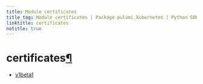 ```yaml
---
title: Module certificates
title_tag: Module certificates | Package pulumi_kubernetes | Python SDK
linktitle: certificates
notitle: true
---
```


<div class="section" id="certificates">
<h1>certificates<a class="headerlink" href="#certificates" title="Permalink to this headline">¶</a></h1>
<div class="toctree-wrapper compound">
<ul>
<li class="toctree-l1"><a class="reference internal" href="v1beta1/">v1beta1</a></li>
</ul>
</div>
</div>
